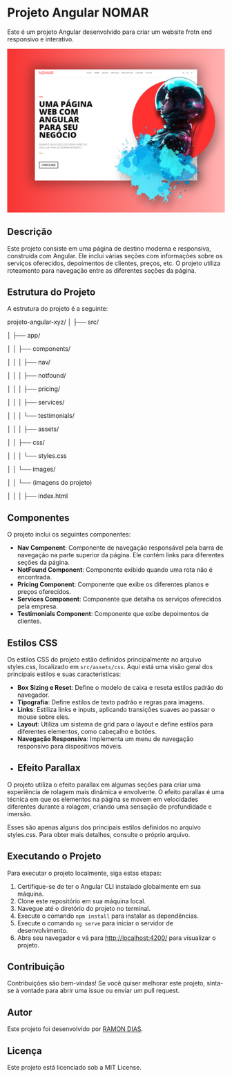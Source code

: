 # Projeto Angular NOMAR

Este é um projeto Angular desenvolvido para criar um website frotn end responsivo e interativo.

![image](src/assets/images/mockup/project-1.png)


## Descrição

Este projeto consiste em uma página de destino moderna e responsiva, construída com Angular. Ele inclui várias seções com informações sobre os serviços oferecidos, depoimentos de clientes, preços, etc. O projeto utiliza roteamento para navegação entre as diferentes seções da página.

## Estrutura do Projeto

A estrutura do projeto é a seguinte: 

projeto-angular-xyz/
│
├── src/

│ ├── app/

│ │ ├── components/

│ │ │ ├── nav/


│ │ │ ├── notfound/



│ │ │ ├── pricing/



│ │ │ ├── services/


│ │ │ └── testimonials/

│ │
│ ├── assets/

│ │ ├── css/

│ │ │ └── styles.css


│ │ └── images/

│ │ └── (imagens do projeto)

│ │
│ ├── index.html


## Componentes

O projeto inclui os seguintes componentes:

- **Nav Component**: Componente de navegação responsável pela barra de navegação na parte superior da página. Ele contém links para diferentes seções da página.
- **NotFound Component**: Componente exibido quando uma rota não é encontrada.
- **Pricing Component**: Componente que exibe os diferentes planos e preços oferecidos.
- **Services Component**: Componente que detalha os serviços oferecidos pela empresa.
- **Testimonials Component**: Componente que exibe depoimentos de clientes.

## Estilos CSS

Os estilos CSS do projeto estão definidos principalmente no arquivo styles.css, localizado em `src/assets/css`. Aqui está uma visão geral dos principais estilos e suas características:

- **Box Sizing e Reset**: Define o modelo de caixa e reseta estilos padrão do navegador.
- **Tipografia**: Define estilos de texto padrão e regras para imagens.
- **Links**: Estiliza links e inputs, aplicando transições suaves ao passar o mouse sobre eles.
- **Layout**: Utiliza um sistema de grid para o layout e define estilos para diferentes elementos, como cabeçalho e botões.
- **Navegação Responsiva**: Implementa um menu de navegação responsivo para dispositivos móveis.
- ## Efeito Parallax

O projeto utiliza o efeito parallax em algumas seções para criar uma experiência de rolagem mais dinâmica e envolvente. O efeito parallax é uma técnica em que os elementos na página se movem em velocidades diferentes durante a rolagem, criando uma sensação de profundidade e imersão.


Esses são apenas alguns dos principais estilos definidos no arquivo styles.css. Para obter mais detalhes, consulte o próprio arquivo.

## Executando o Projeto

Para executar o projeto localmente, siga estas etapas:

1. Certifique-se de ter o Angular CLI instalado globalmente em sua máquina.
2. Clone este repositório em sua máquina local.
3. Navegue até o diretório do projeto no terminal.
4. Execute o comando `npm install` para instalar as dependências.
5. Execute o comando `ng serve` para iniciar o servidor de desenvolvimento.
6. Abra seu navegador e vá para [http://localhost:4200/](http://localhost:4200/) para visualizar o projeto.

## Contribuição

Contribuições são bem-vindas! Se você quiser melhorar este projeto, sinta-se à vontade para abrir uma issue ou enviar um pull request.

## Autor

Este projeto foi desenvolvido por [RAMON DIAS](https://github.com/euramondiaz).

## Licença

Este projeto está licenciado sob a MIT License.




